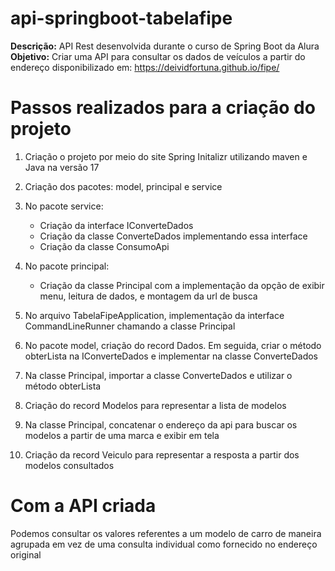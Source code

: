 # api-springboot-tabelafipe

**Descrição:** API Rest desenvolvida durante o curso de Spring Boot da Alura
<br>
**Objetivo:** Criar uma API para consultar os dados de veículos a partir do endereço disponibilizado em: https://deividfortuna.github.io/fipe/

# Passos realizados para a criação do projeto
1. Criação o projeto por meio do site Spring Initalizr utilizando maven e Java na versão 17
2. Criação dos pacotes: model, principal e service
3. No pacote service:
   - Criação da interface IConverteDados
   - Criação da classe ConverteDados implementando essa interface
   - Criação da classe ConsumoApi

4. No pacote principal:
   - Criação da classe Principal com a implementação da opção de exibir menu, leitura de dados, e montagem da url de busca
     
5. No arquivo TabelaFipeApplication, implementação da interface CommandLineRunner chamando a classe Principal
6. No pacote model, criação do record Dados. 
   Em seguida, criar o método obterLista na IConverteDados e implementar na classe ConverteDados
   
8. Na classe Principal, importar a classe ConverteDados e utilizar o método obterLista
9. Criação do record Modelos para representar a lista de modelos
10. Na classe Principal, concatenar o endereço da api para buscar os modelos a partir de uma marca e exibir em tela
11. Criação da record Veiculo para representar a resposta a partir dos modelos consultados

# Com a API criada
Podemos consultar os valores referentes a um modelo de carro de maneira agrupada em vez de uma consulta individual como fornecido no endereço original
